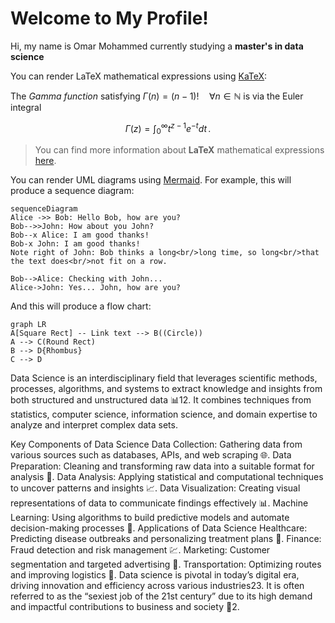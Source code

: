 # Welcome to My Profile!

Hi, my name is Omar Mohammed currently studying a **master's in data science** 

You can render LaTeX mathematical expressions using [KaTeX](https://khan.github.io/KaTeX/):

The *Gamma function* satisfying $\Gamma(n) = (n-1)!\quad\forall n\in\mathbb N$ is via the Euler integral

$$
\Gamma(z) = \int_0^\infty t^{z-1}e^{-t}dt\,.
$$

> You can find more information about **LaTeX** mathematical expressions [here](http://meta.math.stackexchange.com/questions/5020/mathjax-basic-tutorial-and-quick-reference).


You can render UML diagrams using [Mermaid](https://mermaidjs.github.io/). For example, this will produce a sequence diagram:

```mermaid
sequenceDiagram
Alice ->> Bob: Hello Bob, how are you?
Bob-->>John: How about you John?
Bob--x Alice: I am good thanks!
Bob-x John: I am good thanks!
Note right of John: Bob thinks a long<br/>long time, so long<br/>that the text does<br/>not fit on a row.

Bob-->Alice: Checking with John...
Alice->John: Yes... John, how are you?
```

And this will produce a flow chart:

```mermaid
graph LR
A[Square Rect] -- Link text --> B((Circle))
A --> C(Round Rect)
B --> D{Rhombus}
C --> D
```


Data Science is an interdisciplinary field that leverages scientific methods, processes, algorithms, and systems to extract knowledge and insights from both structured and unstructured data 📊12. It combines techniques from statistics, computer science, information science, and domain expertise to analyze and interpret complex data sets.

Key Components of Data Science
Data Collection: Gathering data from various sources such as databases, APIs, and web scraping 🌐.
Data Preparation: Cleaning and transforming raw data into a suitable format for analysis 🧹.
Data Analysis: Applying statistical and computational techniques to uncover patterns and insights 📈.
Data Visualization: Creating visual representations of data to communicate findings effectively 📊.
Machine Learning: Using algorithms to build predictive models and automate decision-making processes 🤖.
Applications of Data Science
Healthcare: Predicting disease outbreaks and personalizing treatment plans 🏥.
Finance: Fraud detection and risk management 💹.
Marketing: Customer segmentation and targeted advertising 📢.
Transportation: Optimizing routes and improving logistics 🚚.
Data science is pivotal in today’s digital era, driving innovation and efficiency across various industries23. It is often referred to as the “sexiest job of the 21st century” due to its high demand and impactful contributions to business and society 🌟2.
